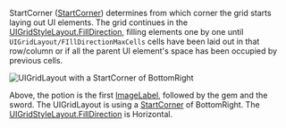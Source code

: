 StartCorner ([StartCorner](https://developer.roblox.com/en-us/api-reference/enum/StartCorner)) determines from which corner the grid starts laying out UI elements. The grid continues in the [UIGridStyleLayout.FillDirection](https://developer.roblox.com/en-us/api-reference/property/UIGridStyleLayout/FillDirection), filling elements one by one until `UIGridLayout/FIllDirectionMaxCells` cells have been laid out in that row/column or if all the parent UI element's space has been occupied by previous cells.

![UIGridLayout with a StartCorner of BottomRight](https://developer.roblox.com/assets/bltb27258f9e16b81e2/UIGridLayout_StartCorner.png)

Above, the potion is the first [ImageLabel](https://developer.roblox.com/en-us/api-reference/class/ImageLabel), followed by the gem and the sword. The UIGridLayout is using a [StartCorner](https://developer.roblox.com/en-us/api-reference/enum/StartCorner) of BottomRight. The [UIGridStyleLayout.FillDirection](https://developer.roblox.com/en-us/api-reference/property/UIGridStyleLayout/FillDirection) is Horizontal.
